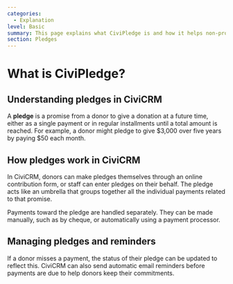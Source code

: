 ```yaml
---
categories:
  - Explanation  
level: Basic  
summary: This page explains what CiviPledge is and how it helps non-profits manage donor commitments to give donations over time.  
section: Pledges  
---
```


# What is CiviPledge?

## Understanding pledges in CiviCRM

A **pledge** is a promise from a donor to give a donation at a future time, either as a single payment or in regular installments until a total amount is reached. For example, a donor might pledge to give $3,000 over five years by paying $50 each month.

## How pledges work in CiviCRM

In CiviCRM, donors can make pledges themselves through an online contribution form, or staff can enter pledges on their behalf. The pledge acts like an umbrella that groups together all the individual payments related to that promise.

Payments toward the pledge are handled separately. They can be made manually, such as by cheque, or automatically using a payment processor.

## Managing pledges and reminders

If a donor misses a payment, the status of their pledge can be updated to reflect this. CiviCRM can also send automatic email reminders before payments are due to help donors keep their commitments.
